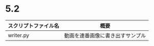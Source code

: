 # 5.2

| スクリプトファイル名  | 概要                             | 
| --------------------- | -------------------------------- | 
| writer.py             | 動画を連番画像に書き出すサンプル | 
